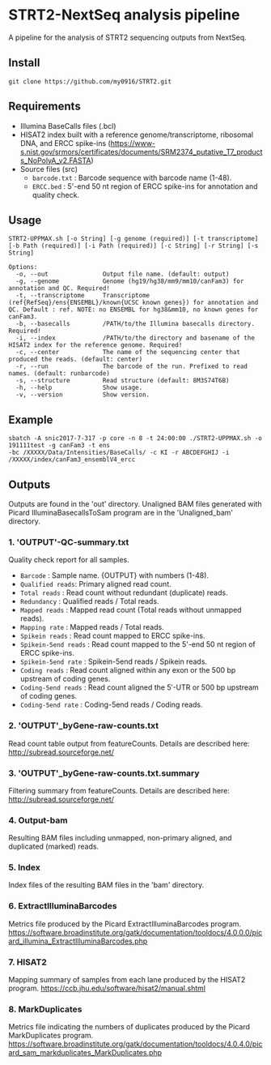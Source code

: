 # STRT2-NextSeq analysis pipeline

A pipeline for the analysis of STRT2 sequencing outputs from NextSeq.   

## Install
```
git clone https://github.com/my0916/STRT2.git
```

## Requirements
- Illumina BaseCalls files (.bcl)
- HISAT2 index built with a reference genome/transcriptome, ribosomal DNA, and ERCC spike-ins (https://www-s.nist.gov/srmors/certificates/documents/SRM2374_putative_T7_products_NoPolyA_v2.FASTA)
- Source files (src)
  - `barcode.txt` : Barcode sequence with barcode name (1-48).
  - `ERCC.bed` : 5'-end 50 nt region of ERCC spike-ins for annotation and quality check.

## Usage
```
STRT2-UPPMAX.sh [-o String] [-g genome (required)] [-t transcriptome] [-b Path (required)] [-i Path (required)] [-c String] [-r String] [-s String]

Options:
  -o, --out               Output file name. (default: output)
  -g, --genome            Genome (hg19/hg38/mm9/mm10/canFam3) for annotation and QC. Required!
  -t, --transcriptome     Transcriptome (ref{RefSeq}/ens{ENSEMBL}/known{UCSC known genes}) for annotation and QC. Default : ref. NOTE: no ENSEMBL for hg38&mm10, no known genes for canFam3.  
  -b, --basecalls         /PATH/to/the Illumina basecalls directory. Required!
  -i, --index             /PATH/to/the directory and basename of the HISAT2 index for the reference genome. Required! 
  -c, --center            The name of the sequencing center that produced the reads. (default: center)
  -r, --run               The barcode of the run. Prefixed to read names. (default: runbarcode)
  -s, --structure         Read structure (default: 8M3S74T6B)
  -h, --help              Show usage.
  -v, --version           Show version.
```

## Example
```
sbatch -A snic2017-7-317 -p core -n 8 -t 24:00:00 ./STRT2-UPPMAX.sh -o 191111test -g canFam3 -t ens
-bc /XXXXX/Data/Intensities/BaseCalls/ -c KI -r ABCDEFGHIJ -i /XXXXX/index/canFam3_ensemblV4_ercc
```

## Outputs
Outputs are found in the 'out' directory.
Unaligned BAM files generated with Picard IlluminaBasecallsToSam program are in the 'Unaligned_bam' directory.

### 1. 'OUTPUT'-QC-summary.txt
Quality check report for all samples.
- `Barcode` : Sample name. {OUTPUT} with numbers (1-48).
- `Qualified reads`: Primary aligned read count.	
- `Total reads` : Read count without redundant (duplicate) reads.
- `Redundancy` : Qualified reads / Total reads. 
- `Mapped reads` : Mapped read count (Total reads without unmapped reads). 
- `Mapping rate` : Mapped reads / Total reads. 
- `Spikein reads` : Read count mapped to ERCC spike-ins.
- `Spikein-5end reads` : Read count mapped to the 5'-end 50 nt region of ERCC spike-ins.
- `Spikein-5end rate` : Spikein-5end reads / Spikein reads.
- `Coding reads` : Read count aligned within any exon or the 500 bp upstream of coding genes.
- `Coding-5end reads` : Read count aligned the 5′-UTR or 500 bp upstream of coding genes. 
- `Coding-5end rate` : Coding-5end reads / Coding reads.

### 2. 'OUTPUT'_byGene-raw-counts.txt
Read count table output from featureCounts. Details are described here: http://subread.sourceforge.net/

### 3. 'OUTPUT'_byGene-raw-counts.txt.summary
Filtering summary from featureCounts. Details are described here: http://subread.sourceforge.net/

### 4. Output-bam
Resulting BAM files including unmapped, non-primary aligned, and duplicated (marked) reads.

### 5. Index
Index files of the resulting BAM files in the 'bam' directory.

### 6. ExtractIlluminaBarcodes
Metrics file produced by the Picard ExtractIlluminaBarcodes program.
https://software.broadinstitute.org/gatk/documentation/tooldocs/4.0.0.0/picard_illumina_ExtractIlluminaBarcodes.php

### 7. HISAT2
Mapping summary of samples from each lane produced by the HISAT2 program. 
https://ccb.jhu.edu/software/hisat2/manual.shtml

### 8. MarkDuplicates
Metrics file indicating the numbers of duplicates produced by the Picard MarkDuplicates program.
https://software.broadinstitute.org/gatk/documentation/tooldocs/4.0.4.0/picard_sam_markduplicates_MarkDuplicates.php
